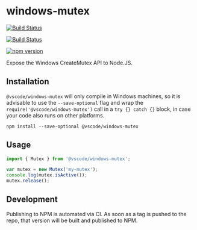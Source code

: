 # windows-mutex

[![Build Status](https://dev.azure.com/vscode/node-windows-mutex/_apis/build/status/microsoft.node-windows-mutex?branchName=main)](https://dev.azure.com/vscode/node-windows-mutex/_build/latest?definitionId=23&branchName=main)

[![Build Status](https://dev.azure.com/monacotools/Monaco/_apis/build/status/npm/windows-mutex?repoName=microsoft%2Fnode-windows-mutex&branchName=main)](https://dev.azure.com/monacotools/Monaco/_build/latest?definitionId=464&repoName=microsoft%2Fnode-windows-mutex&branchName=main)

[![npm version](https://badge.fury.io/js/@vscode/windows-mutex.svg)](https://badge.fury.io/js/@vscode/windows-mutex)

Expose the Windows CreateMutex API to Node.JS.

## Installation

`@vscode/windows-mutex` will only compile in Windows machines, so it is advisable
to use the `--save-optional` flag and wrap the
`require('@vscode/windows-mutex')` call in a `try {} catch {}` block, in case your
code also runs on other platforms.

```
npm install --save-optional @vscode/windows-mutex
```

## Usage

```javascript
import { Mutex } from '@vscode/windows-mutex';

var mutex = new Mutex('my-mutex');
console.log(mutex.isActive());
mutex.release();
```

## Development

Publishing to NPM is automated via CI. As soon as a tag is pushed to the repo, that version will be built and published to NPM.